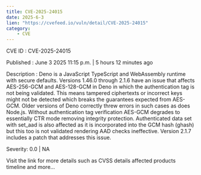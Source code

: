```yaml
---
title: CVE-2025-24015
date: 2025-6-3
lien: "https://cvefeed.io/vuln/detail/CVE-2025-24015"
category:
    - CVE
---
```


CVE ID : CVE-2025-24015

Published :  June 3
2025
11:15 p.m. | 5 hours
12 minutes ago

Description : Deno is a JavaScript
TypeScript
and WebAssembly runtime with secure defaults. Versions 1.46.0 through 2.1.6 have an issue that affects AES-256-GCM and AES-128-GCM in Deno in which the authentication tag is not being validated. This means tampered ciphertexts or incorrect keys might not be detected
which breaks the guarantees expected from AES-GCM. Older versions of Deno correctly threw errors in such cases
as does Node.js. Without authentication tag verification
AES-GCM degrades to essentially CTR mode
removing integrity protection. Authenticated data set with set_aad is also affected
as it is incorporated into the GCM hash (ghash) but this too is not validated
rendering AAD checks ineffective. Version 2.1.7 includes a patch that addresses this issue.

Severity: 0.0 | NA

Visit the link for more details
such as CVSS details
affected products
timeline
and more...
